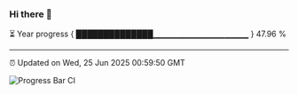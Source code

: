 ### Hi there 👋

⏳ Year progress { ██████████████▁▁▁▁▁▁▁▁▁▁▁▁▁▁▁▁ } 47.96 %

---

⏰ Updated on Wed, 25 Jun 2025 00:59:50 GMT

![Progress Bar CI](https://github.com/Shyam-Makwana/GitHub-Actions-Demo/workflows/Progress%20Bar%20CI/badge.svg)
